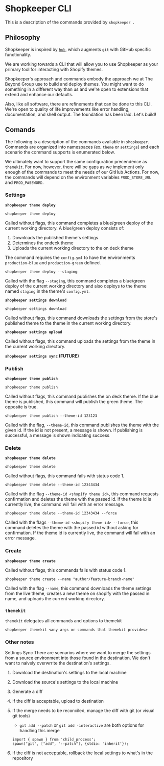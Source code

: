 # Shopkeeper CLI

This is a description of the commands provided by `shopkeeper `. 

## Philosophy

Shopkeeper is inspired by [`hub`](https://github.com/github/hub), which augments
`git` with GitHub specific functionality.

We are working towards a CLI that will allow you to use Shopkeeper as your 
primary tool for interacting with Shopify themes.

Shopkeeper's approach and commands embody the approach we at The Beyond Group
use to build and deploy themes. You might want to do something in a different way
than us and we're open to extensions that extend and enhance our defaults.

Also, like all software, there are refinements that can be done to this CLI.
We're open to quality of life improvements like error handling, documentation,
and shell output. The foundation has been laid. Let's build!

## Comands

The following is a description of the commands available in `shopkeeper`.
Commands are organized into namespaces (ex. `theme` or `settings`) and each scenario the command supports is enumerated below.

We ultimately want to support the same configuration precendence as `themekit`. For now, however, there will be gaps as we implement only enough of the commands to 
meet the needs of our GitHub Actions. For now, the commands will depend on the 
environment variables `PROD_STORE_URL` and `PROD_PASSWORD`.


### Settings
**`shopkeeper theme deploy`**

```
shopkeeper theme deploy
```
Called without flags, this command completes a blue/green deploy of the current
working directory. A blue/green deploy consists of:

1. Downloads the published theme's settings
2. Determines the ondeck theme
3. Uploads the current working directory to the on deck theme

The command requires the `config.yml` to have the environments `production-blue` and
`production-green` defined.

```
shopkeeper theme deploy --staging
```
Called with the flag `--staging`, this command completes a blue/green deploy of 
the current working directory and also deploys to the theme named `staging` in the
theme's `config.yml`.


**`shopkeeper settings download`**

```
shopkeeper settings download
```
Called without flags, this command downloads the settings from the store's published
theme to the theme in the current working directory.

**`shopkeeper settings upload`**

Called without flags, this command uploads the settings from the theme in the current working directory.

**`shopkeeper settings sync` (FUTURE)**

### Publish
**`shopkeeper theme publish`**

```
shopkeeper theme publish
```
Called without flags, this command publishes the on deck theme. If the blue theme is published, this command will publish the green theme. The opposite is true.

```
shopkeeper theme publish --theme-id 123123
```
Called with the flag, `--theme-id`, this command publishes the theme with the given id. If the id is not present, a message is shown. If publishing is successful, a message is shown indicating success.

### Delete
**`shopkeeper theme delete`**

```
shopkeeper theme delete
```
Called without flags, this command fails with status code 1.

```
shopkeeper theme delete --theme-id 12343434
```
Called with the flag `--theme-id <shopify theme id>`, this command requests
confirmation and deletes the theme with the passed id. If the theme id is
currently live, the command will fail with an error message.

```
shopkeeper theme delete --theme-id 12343434 --force
```
Called with the flags `--theme-id <shopify theme id> --force`, this command
deletes the theme with the passed id without asking for confirmation. If the
theme id is currently live, the command will fail with an error message.

### Create
**`shopkeeper theme create`**

Called without flags, this commands fails with status code 1.

```
shopkeeper theme create --name "author/feature-branch-name"
```
Called with the flag `--name`, this command downloads the theme settings from the
live theme, creates a new theme on shopify with the passed in name, and uploads the current working directory.

### `themekit`

`themekit` delegates all commands and options to themekit

`shopkeeper themekit <any args or commands that themekit provides>`

### Other notes
Settings Sync
There are scenarios where we want to merge the settings from a source environment into those found in the destination. We don't want to naively overwrrite the destination's settings.

1. Download the destination's settings to the local machine
2. Download the source's settings to the local machine
3. Generate a diff
4. If the diff is acceptable, upload to destination
5. If the merge needs to be reconciled, manage the diff with git (or visual git tools)
    * `git add --patch` or `git add -interactive` are both options for handling this merge
    ```
    import { spawn } from 'child_process';
    spawn("git", ["add", "--patch"], {stdio: 'inherit'});
    ```

5. If the diff is not acceptable, rollback the local settings to what's in the repository
